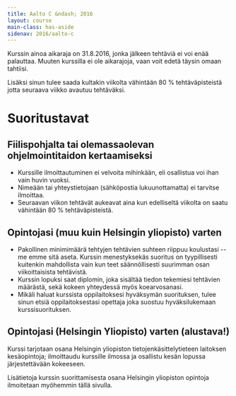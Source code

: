 ```yaml
---
title: Aalto C &ndash; 2016
layout: course
main-class: has-aside
sidenav: 2016/aalto-c
---
```


Kurssin ainoa aikaraja on 31.8.2016, jonka jälkeen tehtäviä ei voi enää palauttaa. Muuten kurssilla ei ole aikarajoja, vaan voit edetä täysin omaan tahtiisi.

Lisäksi sinun tulee saada kultakin viikolta vähintään 80 % tehtäväpisteistä jotta seuraava viikko avautuu tehtäväksi.

# Suoritustavat

## Fiilispohjalta tai olemassaolevan ohjelmointitaidon kertaamiseksi

- Kurssille ilmoittautuminen ei velvoita mihinkään, eli osallistua voi ihan vain huvin vuoksi.
- Nimeään tai yhteystietojaan (sähköpostia lukuunottamatta) ei tarvitse ilmoittaa.
- Seuraavan viikon tehtävät aukeavat aina kun edelliseltä viikolta on saatu vähintään 80 % tehtäväpisteistä.

## Opintojasi (muu kuin Helsingin yliopisto) varten

- Pakollinen minimimäärä tehtyjen tehtävien suhteen riippuu koulustasi -- me emme sitä aseta. Kurssin menestyksekäs suoritus on tyypillisesti kuitenkin mahdollista vain kun teet säännöllisesti suurimman osan viikoittaisista tehtävistä.
- Kurssin lopuksi saat diplomin, joka sisältää tiedon tekemiesi tehtävien määrästä, sekä kokeen yhteydessä myös koearvosanasi.
- Mikäli haluat kurssista oppilaitoksesi hyväksymän suorituksen, tulee sinun etsiä oppilaitoksestasi opettaja joka suostuu hyväksilukemaan kurssisuorituksen.

## Opintojasi (Helsingin Yliopisto) varten (alustava!)

Kurssi tarjotaan osana Helsingin yliopiston tietojenkäsittelytieteen laitoksen kesäopintoja; ilmoittaudu kurssille ilmossa ja osallistu kesän lopussa järjestettävään kokeeseen.

Lisätietoja kurssin suorittamisesta osana Helsingin yliopiston opintoja ilmoitetaan myöhemmin tällä sivulla.
